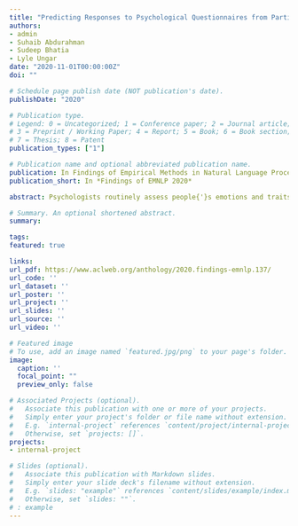```yaml
---
title: "Predicting Responses to Psychological Questionnaires from Participants’ Social Media Posts and Question Text Embeddings"
authors:
- admin
- Suhaib Abdurahman
- Sudeep Bhatia
- Lyle Ungar
date: "2020-11-01T00:00:00Z"
doi: ""

# Schedule page publish date (NOT publication's date).
publishDate: "2020"

# Publication type.
# Legend: 0 = Uncategorized; 1 = Conference paper; 2 = Journal article;
# 3 = Preprint / Working Paper; 4 = Report; 5 = Book; 6 = Book section;
# 7 = Thesis; 8 = Patent
publication_types: ["1"]

# Publication name and optional abbreviated publication name.
publication: In Findings of Empirical Methods in Natural Language Processing (EMNLP) 2020
publication_short: In *Findings of EMNLP 2020*

abstract: Psychologists routinely assess people{'}s emotions and traits, such as their personality, by collecting their responses to survey questionnaires. Such assessments can be costly in terms of both time and money, and often lack generalizability, as existing data cannot be used to predict responses for new survey questions or participants. In this study, we propose a method for predicting a participant{'}s questionnaire response using their social media texts and the text of the survey question they are asked. Specifically, we use Natural Language Processing (NLP) tools such as BERT embeddings to represent both participants (via the text they write) and survey questions as embeddings vectors, allowing us to predict responses for out-of-sample participants and questions. Our novel approach can be used by researchers to integrate new participants or new questions into psychological studies without the constraint of costly data collection, facilitating novel practical applications and furthering the development of psychological theory. Finally, as a side contribution, the success of our model also suggests a new approach to study survey questions using NLP tools such as text embeddings rather than response data used in traditional methods.

# Summary. An optional shortened abstract.
summary:

tags:
featured: true

links:
url_pdf: https://www.aclweb.org/anthology/2020.findings-emnlp.137/
url_code: ''
url_dataset: ''
url_poster: ''
url_project: ''
url_slides: ''
url_source: ''
url_video: ''

# Featured image
# To use, add an image named `featured.jpg/png` to your page's folder. 
image:
  caption: ''
  focal_point: ""
  preview_only: false

# Associated Projects (optional).
#   Associate this publication with one or more of your projects.
#   Simply enter your project's folder or file name without extension.
#   E.g. `internal-project` references `content/project/internal-project/index.md`.
#   Otherwise, set `projects: []`.
projects:
- internal-project

# Slides (optional).
#   Associate this publication with Markdown slides.
#   Simply enter your slide deck's filename without extension.
#   E.g. `slides: "example"` references `content/slides/example/index.md`.
#   Otherwise, set `slides: ""`.
# : example
---
```

